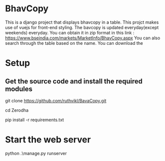 # BhavCopy
This is a django project that displays bhavcopy in  a table. This projct makes use of vuejs for front-end styling. The bavcopy is updated everyday(except weekends) everyday.
You can obtain it in zip format in this link : https://www.bseindia.com/markets/MarketInfo/BhavCopy.aspx
You can also search through the table based on the name. You can download the 
# Setup
## Get the source code and install the required modules
git clone https://github.com/ruthvikl/BavaCopy.git

cd Zerodha

pip install -r requirements.txt

# Start the web server

  python .\manage.py runserver
